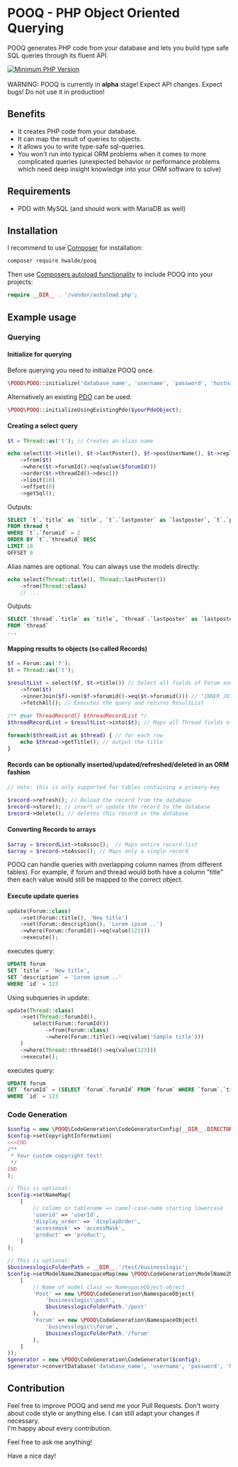 # POOQ - PHP Object Oriented Querying

POOQ generates PHP code from your database and lets you build type safe SQL queries through its fluent API. 

[![Minimum PHP Version](https://img.shields.io/badge/php-%3E%3D%207.3-8892BF.svg?style=flat-square)](https://php.net/)
<br><br>
WARNING: POOQ is currently in **alpha** stage! Expect API changes. Expect bugs! Do not use it in production!
 
## Benefits

- It creates PHP code from your database.
- It can map the result of queries to objects.
- It allows you to write type-safe sql-queries. 
- You won't run into typical ORM problems when it comes to more complicated queries (unexpected behavior or performance problems which need deep insight knowledge into your ORM software to solve)

## Requirements

- PDO with MySQL (and should work with MariaDB as well)

## Installation

I recommend to use [Composer](https://getcomposer.org/) for installation:
```bash
composer require hwalde/pooq
```

Then use [Composers autoload functionality](https://getcomposer.org/doc/01-basic-usage.md#autoloading) to include POOQ into your projects:
```php
require __DIR__ . '/vendor/autoload.php';
```

## Example usage

### Querying

#### Initialize for querying
Before querying you need to initialize POOQ once. 

```php
\POOQ\POOQ::initialize('database_name', 'username', 'password', 'hostname', 3306);
```
Alternatively an existing [PDO](https://www.php.net/manual/en/book.pdo.php) can be used:
```php
\POOQ\POOQ::initializeUsingExistingPdo($yourPdoObject);
```

#### Creating a select query
```php
$t = Thread::as('t'); // Creates an alias name

echo select($t->title(), $t->lastPoster(), $t->postUserName(), $t->replyCount(), $t->threadId())
    ->from($t)
    ->where($t->forumId()->eq(value($forumId)))
    ->order($t->threadId()->desc())
    ->limit(10)
    ->offset(0)
    ->getSql();
```
Outputs:
```sql
SELECT `t`.`title` as `title`, `t`.`lastposter` as `lastposter`, `t`.`postusername` as `postusername`, `t`.`replycount` as `replycount`, `t`.`threadid` as `threadid` 
FROM thread t 
WHERE `t`.`forumid` = 2 
ORDER BY `t`.`threadid` DESC 
LIMIT 10 
OFFSET 0
```

Alias names are optional. You can always use the models directly:
```php
echo select(Thread::title(), Thread::lastPoster())
    ->from(Thread::class)
    // ...
```
Outputs:
```sql
SELECT `thread`.`title` as `title`, `thread`.`lastposter` as `lastposter`
FROM `thread`
...
```

#### Mapping results to objects (so called Records)
```php
$f = Forum::as('f'); 
$t = Thread::as('t'); 

$resultList = select($f, $t->title()) // Select all fields of Forum and the title field of Thread
    ->from($t)
    ->innerJoin($f)->on($f->forumid()->eq($t->forumid())) // "INNER JOIN forum f ON `f`.`forumid` = `t`.`forumid`"
    ->fetchAll(); // Executes the query and returns ResultList
    
/** @var ThreadRecord[] $threadRecordList */
$threadRecordList = $resultList->into($t); // Maps all Thread fields of ResultList into ThreadRecordList

foreach($threadList as $thread) { // for each row
    echo $thread->getTitle(); // output the title
}
```

#### Records can be optionally inserted/updated/refreshed/deleted in an ORM fashion
```php
// note: this is only supported for tables containing a primary-key

$record->refresh(); // Reload the record from the database
$record->store(); // insert or update the record to the database
$record->delete(); // deletes this record in the database
```

#### Converting Records to arrays
```php
$array = $recordList->toAssoc();  // Maps entire record-list
$array = $record->toAssoc(); // Maps only a single record
```

POOQ can handle queries with overlapping column names (from different tables). For example, if forum and thread would both have a column "title" then each value would still be mapped to the correct object. 

#### Execute update queries

```php
update(Forum::class) 
    ->set(Forum::title(), 'New title')
    ->set(Forum::description(), 'Lorem ipsum ..')
    ->where(Forum::forumId()->eq(value(123)))
    ->execute();
```
executes query:
```sql
UPDATE forum 
SET `title` = 'New title',
SET `description` = 'Lorem ipsum ..'
WHERE `id` = 123
```

Using subqueries in update:
```php
update(Thread::class) 
    ->set(Thread::forumId(), 
        select(Forum::forumId())
            ->from(Forum::class)
            ->where(Forum::title()->eq(value('Sample title')))
    )
    ->where(Thread::threadId()->eq(value(123)))
    ->execute();
```
executes query:
```sql
UPDATE forum 
SET `forumId` = (SELECT `forum`.forumId` FROM `forum` WHERE `forum`.`title` = 'Sample title')
WHERE `id` = 123
```

### Code Generation
```php
$config = new \POOQ\CodeGeneration\CodeGeneratorConfig(__DIR__.DIRECTORY_SEPARATOR.'gensrc');
$config->setCopyrightInformation(
<<<END
/**
 * Your custom copyright text!
 */
END
);

// This is optional:
$config->setNameMap(
    [
        // column or tablename => camel-case-name starting lowercase
        'userid' => 'userId',
        'display_order' => 'displayOrder',
        'accessmask' => 'accessMask',
        'product' => 'product',
    ]
);

// This is optional:
$businesslogicFolderPath = __DIR__.'/test/businesslogic';
$config->setModelName2NamespaceMap(new \POOQ\CodeGeneration\ModelName2NamespaceMap(
    [
        // Name of model class => NamespaceObject-object
        'Post' => new \POOQ\CodeGeneration\NamespaceObject(
            'businesslogic\\post',
            $businesslogicFolderPath.'/post'
        ),
        'Forum' => new \POOQ\CodeGeneration\NamespaceObject(
            'businesslogic\\forum',
            $businesslogicFolderPath.'/forum'
        ),
    ]
));
$generator = new \POOQ\CodeGeneration\CodeGenerator($config);
$generator->convertDatabase('database_name', 'username', 'password', 'hostname', 3306);
```

## Contribution

Feel free to improve POOQ and send me your Pull Requests.
Don't worry about code style or anything else. I can still adapt your changes if necessary.  
I'm happy about every contribution.

Feel free to ask me anything!

Have a nice day!